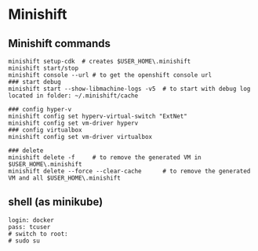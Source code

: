 # Minishift

## Minishift commands
    minishift setup-cdk  # creates $USER_HOME\.minishift
    minishift start/stop
    minishift console --url # to get the openshift console url 
    ### start debug
    minishift start --show-libmachine-logs -v5  # to start with debug log located in folder: ~/.minishift/cache

    ### config hyper-v
    minishift config set hyperv-virtual-switch "ExtNet"
    minishift config set vm-driver hyperv
    ### config virtualbox
    minishift config set vm-driver virtualbox 

    ### delete
    minishift delete -f     # to remove the generated VM in $USER_HOME\.minishift
    minishift delete --force --clear-cache      # to remove the generated VM and all $USER_HOME\.minishift

## shell (as minikube)
    login: docker
    pass: tcuser
    # switch to root:
    # sudo su
